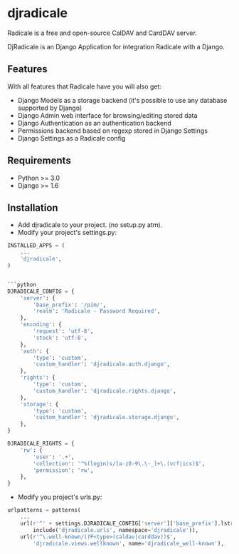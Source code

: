 djradicale
==========

Radicale is a free and open-source CalDAV and CardDAV server.

DjRadicale is an Django Application for integration Radicale with a Django.


Features
--------

With all features that Radicale have you will also get:

* Django Models as a storage backend (it's possible to use any database supported by Django)
* Django Admin web interface for browsing/editing stored data
* Django Authentication as an authentication backend
* Permissions backend based on regexp stored in Django Settings
* Django Settings as a Radicale config


Requirements
------------

* Python >= 3.0
* Django >= 1.6


Installation
------------

* Add djradicale to your project. (no setup.py atm).
* Modify your project's settings.py:

```python
INSTALLED_APPS = (
    ...
    'djradicale',
)


```python
DJRADICALE_CONFIG = {
    'server': {
        'base_prefix': '/pim/',
        'realm': 'Radicale - Password Required',
    },
    'encoding': {
        'request': 'utf-8',
        'stock': 'utf-8',
    },
    'auth': {
        'type': 'custom',
        'custom_handler': 'djradicale.auth.django',
    },
    'rights': {
        'type': 'custom',
        'custom_handler': 'djradicale.rights.django',
    },
    'storage': {
        'type': 'custom',
        'custom_handler': 'djradicale.storage.django',
    },
}

DJRADICALE_RIGHTS = {
    'rw': {
        'user': '.+',
        'collection': '^%(login)s/[a-z0-9\.\-_]+\.(vcf|ics)$',
        'permission': 'rw',
    },
}
```

* Modify you project's urls.py:

```python
urlpatterns = patterns(
    ...
    url(r'^' + settings.DJRADICALE_CONFIG['server']['base_prefix'].lstrip('/'),
        include('djradicale.urls', namespace='djradicale')),
    url(r'^\.well-known/(?P<type>(caldav|carddav))$',
        'djradicale.views.wellknown', name='djradicale_well-known'),
```
